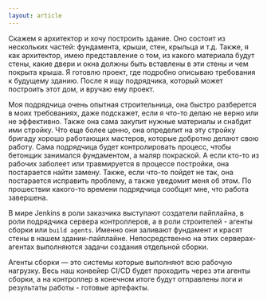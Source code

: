 ```yaml
---
layout: article
---
```

Скажем я архитектор и хочу построить здание. Оно состоит из нескольких частей: фундамента, крыши, стен, крыльца и т.д. Также, я как архитектор, имею представление о том, из какого материала будут стены, какие двери и окна должны быть вставлены в эти стены и чем покрыта крыша. Я готовлю проект, где подробно описываю требования к будущему зданию. После я ищу подрядчика, который может построить этот дом, и вручаю ему проект.

Моя подрядчица очень опытная строительница, она быстро разберется в моих требованиях, даже подскажет, если я что-то делаю не верно или не эффективно. Также она сама закупит нужные материалы и снабдит ими стройку. Что еще более ценно, она определит на эту стройку бригаду хорошо работающих мастеров, которые добротно делают свою работу. Сама подрядчица будет контролировать процесс, чтобы бетонщик занимался фундаментом, а маляр покраской. А если кто-то из рабочих заболеет или травмируется в процессе постройки, она постарается найти замену. Также, если что-то пойдет не так, она постарается исправить проблему, а также уведомит меня об этом. По прошествии какого-то времени подрядчица сообщит мне, что работа завершена.

В мире Jenkins в роли заказчика выступают создатели пайплайна, в роли подрядчика сервера контроллеров, а в роли строителей - агенты сборки или `build agents`. Именно они заливают фундамент и красят стены в нашем здании-пайплайне. Непосредственно на этих серверах-агентах выполняются задачи создания отдельной сборки.

Агенты сборки — это системы которые выполняют всю рабочую нагрузку. Весь наш конвейер CI/CD будет проходить через эти агенты сборки, а на контроллер в конечном итоге будут отправлены логи и результаты работы - готовые артефакты.
